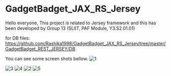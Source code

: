 # GadgetBadget_JAX_RS_Jersey
Hello everyone,
This project is related to Jersey framework and this has been developed by Group 13 (SLIIT, PAF Module, Y3.S2.01.01)

for DB files: https://github.com/Rashika1998/GadgetBadget_JAX_RS_Jersey/tree/master/GadgetBadget_REST_JERSEY/DB


You can see some screen shots bellow.
![1](https://user-images.githubusercontent.com/58544163/115982977-47aeba00-a5bc-11eb-920b-f416c6a129ce.PNG)


![3](https://user-images.githubusercontent.com/58544163/115983001-56956c80-a5bc-11eb-86ce-bae6ff8f1d55.PNG)
![4](https://user-images.githubusercontent.com/58544163/115983002-585f3000-a5bc-11eb-806d-057447437ef5.PNG)
![2](https://user-images.githubusercontent.com/58544163/115983003-5ac18a00-a5bc-11eb-8048-4e772a0293f8.PNG)
![5](https://user-images.githubusercontent.com/58544163/115983019-6f058700-a5bc-11eb-8457-ca5f028cd781.PNG)
